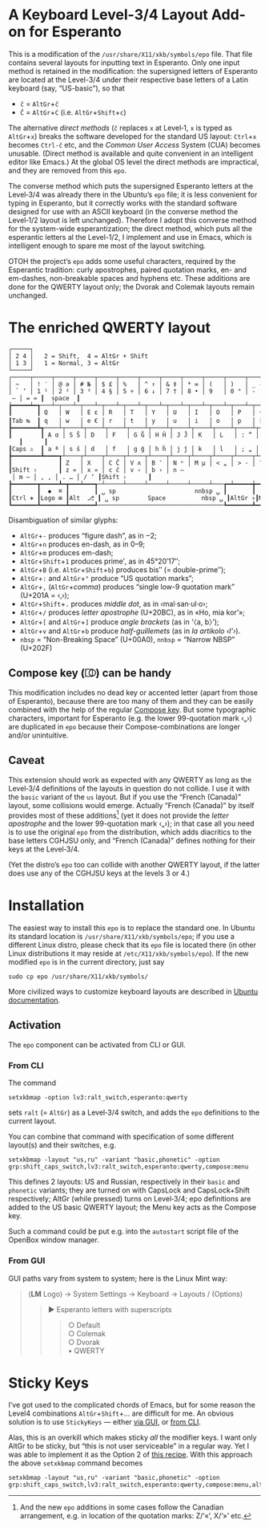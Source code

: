 # A Keyboard Level-3/4 Layout Add-on for Esperanto #

This is a modification of the `/usr/share/X11/xkb/symbols/epo` file.
That file contains several layouts for inputting text in Esperanto.
Only one input method is retained in the modification: the supersigned
letters of Esperanto are located at the Level-3/4 under their respective
base letters of a Latin keyboard (say, “US-basic”), so that

 * `ĉ` = `AltGr`+`ĉ`
 * `Ĉ` = `AltGr`+`C` (i.e. `AltGr`+`Shift`+`c`)

The alternative *direct methods* (`ĉ` replaces `x` at Level‑1, `x` is
typed as `AltGr`+`x`) breaks the software developed for the standard
US layout: `Ctrl`+`x` becomes `Ctrl-ĉ` etc, and the *Common User Access*
System (CUA) becomes unusable. (Direct method is available and quite
convenient in an intelligent editor like Emacs.) At the global OS level
the direct methods are impractical, and they are removed from this `epo`.

The converse method which puts the supersigned Esperanto letters at
the Level‑3/4 was already there in the Ubuntu’s `epo` file; it is less
convenient for typing in Esperanto, but it correctly works with the
standard software designed for use with an ASCII keyboard (in the
converse method the Level‑1/2 layout is left unchanged). Therefore I 
adopt this converse method for the system-wide esperantization; the
direct method, which puts all the esperantic letters al the Level-1/2, I
implement and use in Emacs, which is intelligent enough to spare me
most of the layout switching.

OTOH the project’s `epo` adds some useful characters, required by the
Esperantic tradition: curly apostrophes, paired quotation marks, en-
and em-dashes, non-breakable spaces and hyphens etc. These additions
are done for the QWERTY layout only; the Dvorak and Colemak layouts
remain unchanged.

# The enriched QWERTY layout #

~~~
┌─────┐
│ 2 4 │   2 = Shift,  4 = AltGr + Shift
│ 1 3 │   1 = Normal, 3 = AltGr
└─────┘
┌─────┬─────┬─────┬─────┬─────┬─────┬─────┬─────┬─────┬─────┬─────┬─────┬─────┲━━━━━━━━━┓
│ ~   │ ! ′ │ @ ə │ # № │ $ £ │ %   │ ^ ↑ │ & ‡ │ * ∞ │ (   │ )   │ _ ‑ │ + × ┃ ⌫ Back  ┃
│ ` ‘ │ 1 ¹ │ 2 ² │ 3 ³ │ 4 § │ 5 ÷ │ 6 ↓ │ 7 † │ 8 • │ 9   │ 0 ° │ - ‒ │ = ≈ ┃  space  ┃
┢━━━━━┷━┱───┴─┬───┴─┬───┴─┬───┴─┬───┴─┬───┴─┬───┴─┬───┴─┬───┴─┬───┴─┬───┴─┬───┺━┳━━━━━━━┫
┃       ┃ Q   │ W   │ E ɛ │ R   │ T   │ Y   │ U   │ I   │ O   │ P   │ {   │ }   ┃ Enter ┃
┃Tab ↹  ┃ q   │ w   │ e € │ r   │ t   │ y   │ u   │ i   │ o   │ p   │ [ 〈 │ ] 〉 ┃   ⏎   ┃
┣━━━━━━━┻┱────┴┬────┴┬────┴┬────┴┬────┴┬────┴┬────┴┬────┴┬────┴┬────┴┬────┴┬────┺┓      ┃
┃        ┃ A ɑ │ S Ŝ │ D   │ F   │ G Ĝ │ H Ĥ │ J Ĵ │ K   │ L   │ : “ │ " ” │ |   ┃      ┃
┃Caps ⇬  ┃ a ª │ s ŝ │ d   │ f   │ g ĝ │ h ĥ │ j ĵ │ k   │ l   │ ; „ │ ' ’ │ \ ¦ ┃      ┃
┣━━━━━━━━┻━━━━┱┴────┬┴────┬┴────┬┴────┬┴────┬┴────┬┴────┬┴────┬┴────┬┴────┲┷━━━━━┻━━━━━━┫
┃             ┃ Z   │ X   │ C Ĉ │ V ʌ │ B ″ │ N ⁿ │ M μ │ < „ │ > · │ ?   ┃             ┃
┃Shift ⇧      ┃ z « │ x » │ c ĉ │ v ‹ │ b › │ n – │ m — │ , ‚ │ . … │ / ʼ ┃Shift ⇧      ┃
┣━━━━━━━┳━━━━━┻━┳━━━┷━━━┱─┴─────┴─────┴─────┴─────┴─────┴───┲━┷━━━━━╈━━━━━┻━┳━━━━━━━┳━━━┛
┃       ┃  ◆  ⌘ ┃       ┃ ␣ sp                      nnbsp ⍽ ┃       ┃       ┃       ┃
┃Ctrl ⎈ ┃Logo ⊞ ┃Alt  ⎇ ┃ ␣ sp        Space          nbsp ⍽ ┃AltGr ⇮┃Menu   ┃Ctrl ⎈ ┃
┗━━━━━━━┻━━━━━━━┻━━━━━━━┹───────────────────────────────────┺━━━━━━━┻━━━━━━━┻━━━━━━━┛
~~~

Disambiguation of similar glyphs:
* `AltGr`+`-` produces “figure dash”, as in ‒2;
* `AltGr`+`n` produces en-dash, as in 0–9;
* `AltGr`+`m` produces em-dash;
* `AltGr`+`Shift`+`1` produces prime′, as in 45°20′17″;
* `AltGr`+`B` (i.e. `AltGr`+`Shift`+`b`) produces bis″ (= double-prime″);
* `AltGr`+`:` and `AltGr`+`"` produce “US quotation marks”;
* `AltGr`+`,` (`AltGr`+*comma*) produces “single low-9 quotation mark” (U+201A = ‹‚›);
* `AltGr`+`Shift`+`.` produces *middle dot*, as in ‹mal·san·ul·o›;
* `AltGr`+`/` produces *letter apostrophe* (U+20BC), as in «Ho, mia korʼ»;
* `AltGr`+`[` and `AltGr`+`]` produce *angle brackets* (as in ‘〈a, b〉’);
* `AltGr`+`v` and `AltGr`+`b` produce *half-guillemets* (as in *la artikolo ‹lʼ›*).
* `nbsp` = “Non-Breaking Space” (U+00A0), `nnbsp` = “Narrow NBSP” (U+202F)

## Compose key (⎄) can be handy ##

This modification includes no dead key or accented letter (apart from
those of Esperanto), because there are too many of them and they can
be easily combined with the help of the regular
[Compose key](https://en.wikipedia.org/wiki/Compose_key). But some
typographic characters, important for Esperanto (e.g. the lower
99-quotation mark ‹„›) are duplicated in `epo` because their
Compose-combinations are longer and/or unintuitive.

## Caveat ##

This extension should work as expected with any QWERTY as long as the
Level‑3/4 definitions of the layouts in question do not collide. I use it
with the `basic` variant of the `us` layout. But if you use the
“French (Canada)” layout, some collisions would emerge. Actually
“French (Canada)” by itself provides most of these additions[^1] (yet
it does not provide the *letter apostrophe* and the lower 99-quotation
mark ‹„›); in that case all you need is to use the original `epo` from
the distribution, which adds diacritics to the base letters CGHJSU
only, and “French (Canada)” defines nothing for their keys at the
Level‑3/4.

(Yet the distro’s `epo` too can collide with another QWERTY layout, if
the latter does use any of the CGHJSU keys at the levels 3 or 4.)

[^1]: And the new `epo` additions in some cases follow the Canadian
arrangement, e.g. in location of the quotation marks: Z/‘«’, X/‘»’ etc.

# Installation #

The easiest way to install this `epo` is to replace the standard one.
In Ubuntu its standard location is `/usr/share/X11/xkb/symbols/epo`;
if you use a different Linux distro, please check that its `epo`
file is located there (in other Linux distributions it may reside at
`/etc/X11/xkb/symbols/epo`).
If the new modified `epo` is in the current directory, just say
~~~
sudo cp epo /usr/share/X11/xkb/symbols/
~~~
More civilized ways to customize keyboard layouts are described in
[Ubuntu documentation](https://help.ubuntu.com/community/Custom%20keyboard%20layout%20definitions).

## Activation ##

The `epo` component can be activated from CLI or GUI.

### From CLI ###
The command

~~~
setxkbmap -option lv3:ralt_switch,esperanto:qwerty
~~~

sets `ralt` (= `AltGr`) as a Level‑3/4 switch, and adds the `epo`
definitions to the current layout.

You can combine that command with specification of some different
layout(s) and their switches, e.g.

~~~
setxkbmap -layout "us,ru" -variant "basic,phonetic" -option grp:shift_caps_switch,lv3:ralt_switch,esperanto:qwerty,compose:menu
~~~

This defines 2 layouts: US and Russian, respectively in their `basic`
and `phonetic` variants; they are turned on with CapsLock and
CapsLock+Shift respectively; AltGr (while pressed) turns on Level‑3/4;
epo definitions are added to the US basic QWERTY layout; the Menu key
acts as the Compose key.

Such a command could be put e.g. into the `autostart` script file of the OpenBox window manager.

### From GUI ###
GUI paths vary from system to system; here is the Linux Mint way:

> (**LM** Logo) → System Settings → Keyboard → Layouts / (Options)
>> ► Esperanto letters with superscripts
>>> ○ Default\
>>> ○ Colemak\
>>> ○ Dvorak\
>>> • QWERTY

# Sticky Keys #

I’ve got used to the complicated chords of Emacs, but for some reason
the Level4 combinations `AltGr`+`Shift`+… are difficult for me. An
obvious solution is to use `StickyKeys` — either
[via GUI](https://help.ubuntu.com/stable/ubuntu-help/a11y-stickykeys.html.en),
or [from CLI](https://superuser.com/questions/410657/enabling-sticky-keys-under-xorg-awesome-desktop-manager).

Alas, this is an overkill which makes sticky *all* the modifier keys. I
want only AltGr to be sticky, but “this is not user serviceable” in a
regular way. Yet I was able to implement it as the Option 2 of
[this recipe](https://unix.stackexchange.com/questions/591754/make-specific-key-sticky). 
With this approach the above `setxkbmap` command becomes
~~~
setxkbmap -layout "us,ru" -variant "basic,phonetic" -option grp:shift_caps_switch,lv3:ralt_switch,esperanto:qwerty,compose:menu,altgr:latch
~~~
